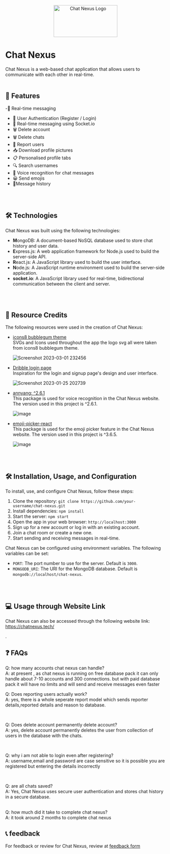<p align="center">
<img src="https://user-images.githubusercontent.com/91087103/222215034-579495cb-83b6-40fc-82a5-be4cd6780a61.png" width="200" height="100" alt="Chat Nexus Logo">

</p>

# Chat Nexus

Chat Nexus is a web-based chat application that allows users to communicate with  each other in real-time.
<br>
  <br>

## 🚀 Features

-💬 Real-time messaging <br>
- 🔐 User Authentication (Register / Login) <br>
- 💬 Real-time messaging using Socket.io <br>
- 🗑️ Delete account <br>
- 🗑️ Delete chats <br>
- 🚩 Report users <br>
- 📥 Download profile pictures <br>
- 📋 Personalised profile tabs <br>
- 🔍 Search usernames <br> 
- 🎤 Voice recognition for chat messages <br>
- 😀 Send emojis <br> 
- 📜Message history <br>

<br>
<br>

## 🛠️ Technologies

Chat Nexus was built using the following technologies:

- **M**ongoDB: A document-based NoSQL database used to store chat history and user data.
- **E**xpress.js: A web application framework for Node.js used to build the server-side API.
- **R**eact.js: A JavaScript library used to build the user interface.
- **N**ode.js: A JavaScript runtime environment used to build the server-side application.
- **socket.io**: A JavaScript library used for real-time, bidirectional communication between the client and server.

<br>
<br>


## 🔗 Resource Credits

The following resources were used in the creation of Chat Nexus:

- [icons8 bubblegum theme](https://icons8.com/illustrations/style--bubble-gum) <br>
  SVGs and Icons used throughout the app the logo svg all were taken from icons8 bubblegum theme.
  
  ![Screenshot 2023-03-01 232456](https://user-images.githubusercontent.com/91087103/222222424-ef28ebbe-57ab-41d4-bbdf-3a78d8015a4c.png)

- [Dribble login page](https://dribbble.com/shots/5035570-Login-page) <br>
  Inspiration for the login and signup page's design and user interface.
  
  ![Screenshot 2023-01-25 202739](https://user-images.githubusercontent.com/91087103/222221618-39397bba-040e-45a0-b474-56d6eadc322b.png)

- [annyang: ^2.6.1](https://www.npmjs.com/package/annyang) <br>
  This package is used for voice recognition in the Chat Nexus website. The version used in this project is ^2.6.1.
  
  ![image](https://user-images.githubusercontent.com/91087103/222226483-d31775ad-9fa5-474c-bc3c-1cdc5152b1a8.png)

- [emoji-picker-react](https://www.npmjs.com/package/emoji-picker-react) <br>
  This package is used for the emoji picker feature in the Chat Nexus website. The version used in this project is ^3.6.5.
  
  ![image](https://user-images.githubusercontent.com/91087103/222227277-5c26ab95-e172-4961-9dfb-9235ed07fb42.png)






<br>
<br>

## 🛠️ Installation, Usage, and Configuration

To install, use, and configure Chat Nexus, follow these steps:

1. Clone the repository: `git clone https://github.com/your-username/chat-nexus.git`
2. Install dependencies: `npm install`
3. Start the server: `npm start`
4. Open the app in your web browser: `http://localhost:3000`
5. Sign up for a new account or log in with an existing account.
6. Join a chat room or create a new one.
7. Start sending and receiving messages in real-time.

Chat Nexus can be configured using environment variables. The following variables can be set:

- `PORT`: The port number to use for the server. Default is `3000`.
- `MONGODB_URI`: The URI for the MongoDB database. Default is `mongodb://localhost/chat-nexus`.
<br>
<br>

## 💻 Usage through Website Link

Chat Nexus can also be accessed through the following website link: https://chatnexus.tech/

.



## ❓ FAQs

Q: how many accounts chat nexus can handle? <br>
A: at present , as chat nexus is running on free database pack it can only handle about 7-10 accounts and 300 connections.
but with paid database pack it will have no limits and will send and receive messages even faster


Q: Does reporting users actually work? <br>
A: yes, there is a whole seperate report model which sends reporter details,reported details and reason to database.

<br>

Q: Does delete account permanently delete account? <br>
A: yes, delete account permanently deletes the user from collection of users in the database with the chats.

<br>

Q: why i am not able to login even after registering? <br>
A: username,email and password are case sensitive so it is possible you are registered but entering the details incorrectly

<br>

Q: are all chats saved? <br>
A: Yes, Chat Nexus uses secure user authentication and stores chat history in a secure database.

<br>
Q: how much did it take to complete  chat nexus? <br>
A: it took around 2 months to complete chat nexus


<br>

## 📞 feedback

For feedback or review for Chat Nexus, review at [feedback form](https://form.typeform.com/to/yrFOxBqF)

